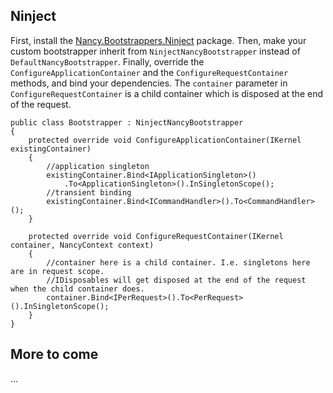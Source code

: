 ## Ninject

First, install the [Nancy.Bootstrappers.Ninject](http://nuget.org/packages/Nancy.Bootstrappers.Ninject) package. Then, make your custom bootstrapper inherit from `NinjectNancyBootstrapper` instead of `DefaultNancyBootstrapper`. Finally, override the `ConfigureApplicationContainer` and the `ConfigureRequestContainer` methods, and bind your dependencies. The `container` parameter in `ConfigureRequestContainer` is a child container which is disposed at the end of the request.

    public class Bootstrapper : NinjectNancyBootstrapper
    {             
        protected override void ConfigureApplicationContainer(IKernel existingContainer)
        {
            //application singleton
            existingContainer.Bind<IApplicationSingleton>()
                .To<ApplicationSingleton>().InSingletonScope();
            //transient binding
            existingContainer.Bind<ICommandHandler>().To<CommandHandler>();
        }

        protected override void ConfigureRequestContainer(IKernel container, NancyContext context)
        {
            //container here is a child container. I.e. singletons here are in request scope.
            //IDisposables will get disposed at the end of the request when the child container does.
            container.Bind<IPerRequest>().To<PerRequest>().InSingletonScope();
        }
    }

## More to come

...